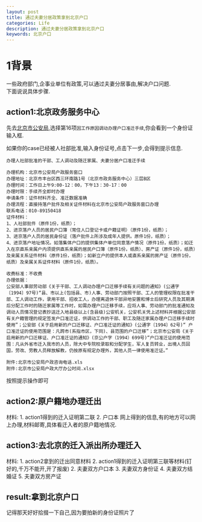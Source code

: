 ```yaml
---
layout: post
title: 通过夫妻分居政策拿到北京户口
categories: Life
description: 通过夫妻分居政策拿到北京户口  
keywords: 北京户口
---
```


# 1背景
一些政府部门,企事业单位有政策,可以通过夫妻分居事由,解决户口问题.  
下面说说具体步骤.  

## action1:北京政务服务中心
先去[北京市公安局](https://zwfw.gaj.beijing.gov.cn/rkgl/),选择第16项`因工作原因调动办理户口准迁手续`,你会看到一个身份证输入框.  

如果你的case已经被人社部批准,输入身份证号,点击下一步,会得到提示信息.
```
办理人社部批准的干部、工人调动及随迁家属、夫妻分居户口准迁手续

办理机构：北京市公安局户政服务窗口
办理地址：北京市丰台区西三环南路1号（北京市政务服务中心）三层B区
办理时间：工作日上午9:00-12：00，下午13：30-17：00
办理时限：手续齐全即时办理
申请条件：证件材料齐全、准迁数据准确
办理流程：直接持落户批件及相关证件材料在北京市公安局户政服务窗口办理
联系电话：010-89150418
证件材料：
1、人社部批件（原件1份，纸质）；
2、进京落户人员的居民户口簿（常住人口登记卡或户籍证明）（原件1份，纸质）；
3、进京落户人员的居民身份证（落户批件上所涉及成年人提供。原件1份，纸质）；
4、进京落户地址情况。如落集体户口的提供集体户单位同意落户情况（原件1份，纸质）；如迁入在京直系亲属户内须提供直系亲属的居民户口簿（原件1份，纸质）、房产证（原件1份，纸质）及亲属关系证件材料（原件1份，纸质）；如新立户的提供本人或直系亲属的房产证（原件1份，纸质）及亲属关系证件材料（原件1份，纸质）。

收费标准：不收费
办理依据：
公安部人事部劳动部《关于干部、工人调动办理户口迁移手续有关问题的通知》(公通字〔1994〕97号)“县、市以上(包括县、市)人事、劳动部门按照干部、工人的管理权限在批准干部、工人调动工作，录用干部、招收工人，办理离退休干部异地安置和博士后研究人员及其期满后分配工作时的随迁家属等工作时，如需办理户口迁移手续，应将人事、劳动部门的批准通知及调动人员情况登记表抄送迁入地县级以上(含县级)公安机关，公安机关凭上述材料并根据公安部有关户籍管理的规定签发户口准迁证，供调动工作的干部、职工及随迁家属办理户口迁移手续时使用”；公安部《关于启用新的户口迁移证、户口准迁证的通知》(公通字〔1994〕62号)“ 户口准迁证的使用范围是：凡跨市(系指市区，下同)、县范围的户口迁移”；北京市公安局《关于启用新的户口迁移证、户口准迁证的通知》(京公户字（1994）699号)“户口准迁证的使用范围：凡从外省市迁入我市的人员，除大中专院校录取和分配学生，军人复员转业，出境人员回国，劳改、劳教人员释放解教，仍按原有规定办理外，其他人员一律使用准迁证。”

附件:北京市公安局户政咨询电话.xls
附件:北京市公安局户政大厅办公时间.xlsx
```
按照提示操作即可  

## action2:原户籍地办理迁出
材料:
    1. action1得到的迁入证明第二联
    2. 户口本
网上得到的信息,有的地方可以网上办理,材料邮寄,具体看迁入者的原户籍地情况.  

## action3:去北京的迁入派出所办理迁入
材料:
    1. action2拿到的迁出同意材料
    2. action1得到的迁入证明第三联等材料(钉好的,千万不能开,开了报废)
    2. 夫妻双方户口本
    3. 夫妻双方身份证
    4. 夫妻双方结婚证
    5. 夫妻双方房产证
## result:拿到北京户口
记得那天好好拾掇一下自己,因为要拍新的身份证照片了
